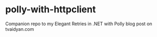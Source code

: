 # polly-with-httpclient
Companion repo to my Elegant Retries in .NET with Polly blog post on tvaidyan.com
